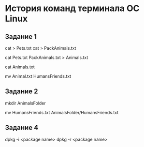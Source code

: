 # История команд терминала ОС Linux


## Задание 1

cat > Pets.txt
cat > PackAnimals.txt

cat Pets.txt PackAnimals.txt > Animals.txt

cat Animals.txt

mv Animal.txt HumansFriends.txt

## Задание 2

mkdir AnimalsFolder

mv HumansFriends.txt AnimalsFolder/HumansFriends.txt


## Задание 4

dpkg -i \<package name\>
dpkg -r \<package name\>